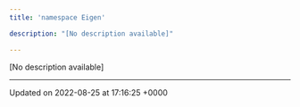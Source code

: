 ```yaml
---
title: 'namespace Eigen'

description: "[No description available]"

---
```







[No description available]






-------------------------------

Updated on 2022-08-25 at 17:16:25 +0000